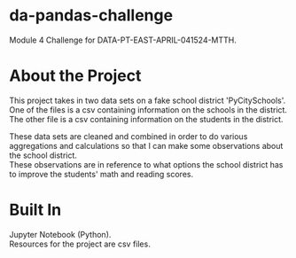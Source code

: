 # da-pandas-challenge
Module 4 Challenge for DATA-PT-EAST-APRIL-041524-MTTH.

# About the Project
This project takes in two data sets on a fake school district 'PyCitySchools'.  
One of the files is a csv containing information on the schools in the district.  
The other file is a csv containing information on the students in the district.  

These data sets are cleaned and combined in order to do various aggregations and calculations so that I can make some observations about the school district.  
These observations are in reference to what options the school district has to improve the students' math and reading scores. 

# Built In
Jupyter Notebook (Python).  
Resources for the project are csv files.  
